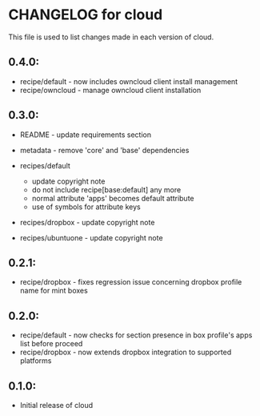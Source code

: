 # CHANGELOG for cloud

This file is used to list changes made in each version of cloud.

## 0.4.0:

* recipe/default  - now includes owncloud client install management
* recipe/owncloud - manage owncloud client installation

## 0.3.0:

* README   - update requirements section
* metadata - remove 'core' and 'base' dependencies

* recipes/default

  - update copyright note
  - do not include recipe[base:default] any more
  - normal attribute 'apps' becomes default attribute
  - use of symbols for attribute keys

* recipes/dropbox   - update copyright note
* recipes/ubuntuone - update copyright note

## 0.2.1:

* recipe/dropbox - fixes regression issue concerning dropbox profile name for mint boxes

## 0.2.0:

* recipe/default - now checks for section presence in box profile's apps list before proceed
* recipe/dropbox - now extends dropbox integration to supported platforms

## 0.1.0:

* Initial release of cloud

